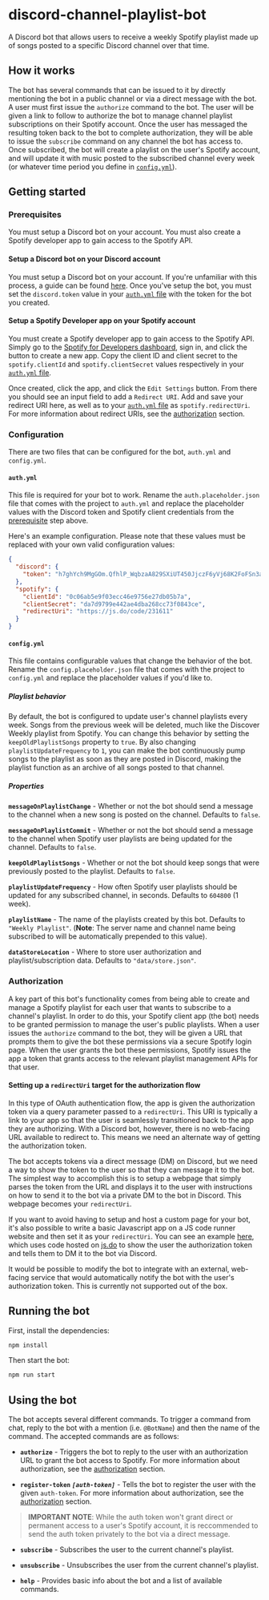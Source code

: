 # discord-channel-playlist-bot

A Discord bot that allows users to receive a weekly Spotify playlist made up of songs posted to a specific Discord channel over that time.

## How it works

The bot has several commands that can be issued to it by directly mentioning the bot in a public channel or via a direct message with the bot. A user must first issue the `authorize` command to the bot. The user will be given a link to follow to authorize the bot to manage channel playlist subscriptions on their Spotify account. Once the user has messaged the resulting token back to the bot to complete authorization, they will be able to issue the `subscribe` command on any channel the bot has access to. Once subscribed, the bot will create a playlist on the user's Spotify account, and will update it with music posted to the subscribed channel every week (or whatever time period you define in [`config.yml`](#configyml)).

## Getting started

### Prerequisites

You must setup a Discord bot on your account. You must also create a Spotify developer app to gain access to the Spotify API.

#### Setup a Discord bot on your Discord account

You must setup a Discord bot on your account. If you're unfamiliar with this process, a guide can be found [here](https://github.com/reactiflux/discord-irc/wiki/Creating-a-discord-bot-&-getting-a-token). Once you've setup the bot, you must set the `discord.token` value in your [`auth.yml` file](#authyml) with the token for the bot you created.

#### Setup a Spotify Developer app on your Spotify account

You must create a Spotify developer app to gain access to the Spotify API. Simply go to the [Spotify for Developers dashboard](https://developer.spotify.com/dashboard/applications), sign in, and click the button to create a new app. Copy the client ID and client secret to the `spotify.clientId` and `spotify.clientSecret` values respectively in your [`auth.yml` file](#authyml).

Once created, click the app, and click the `Edit Settings` button. From there you should see an input field to add a `Redirect URI`. Add and save your redirect URI here, as well as to your [`auth.yml` file](#authyml) as `spotify.redirectUri`. For more information about redirect URIs, see the [authorization](#authorization) section.

### Configuration

There are two files that can be configured for the bot, `auth.yml` and `config.yml`.

#### `auth.yml`

This file is required for your bot to work. Rename the `auth.placeholder.json` file that comes with the project to `auth.yml` and replace the placeholder values with the Discord token and Spotify client credentials from the [prerequisite](#prerequisites) step above.

Here's an example configuration. Please note that these values must be replaced with your own valid configuration values:

```json
{
  "discord": {
    "token": "h7ghYch9MgGOm.QfhlP_WqbzaA829SXiUT450JjczF6yVj68K2FoFSn3agHt"
  },
  "spotify": {
    "clientId": "0c06ab5e9f03ecc46e9756e27db05b7a",
    "clientSecret": "da7d9799e442ae4dba268cc73f0843ce",
    "redirectUri": "https://js.do/code/231611"
  }
}
```

#### `config.yml`

This file contains configurable values that change the behavior of the bot. Rename the `config.placeholder.json` file that comes with the project to `config.yml` and replace the placeholder values if you'd like to.

##### Playlist behavior

By default, the bot is configured to update user's channel playlists every week. Songs from the previous week will be deleted, much like the Discover Weekly playlist from Spotify. You can change this behavior by setting the `keepOldPlaylistSongs` property to `true`. By also changing `playlistUpdateFrequency` to `1`, you can make the bot continuously pump songs to the playlist as soon as they are posted in Discord, making the playlist function as an archive of all songs posted to that channel.

##### Properties

**`messageOnPlaylistChange`** - Whether or not the bot should send a message to the channel when a new song is posted on the channel. Defaults to `false`.

**`messageOnPlaylistCommit`** - Whether or not the bot should send a message to the channel when Spotify user playlists are being updated for the channel. Defaults to `false`.

**`keepOldPlaylistSongs`** - Whether or not the bot should keep songs that were previously posted to the playlist. Defaults to `false`.

**`playlistUpdateFrequency`** - How often Spotify user playlists should be updated for any subscribed channel, in seconds. Defaults to `604800` (1 week).

**`playlistName`** - The name of the playlists created by this bot. Defaults to `"Weekly Playlist"`. (**Note**: The server name and channel name being subscribed to will be automatically prepended to this value).

**`dataStoreLocation`** - Where to store user authorization and playlist/subscription data. Defaults to `"data/store.json"`.

### Authorization

A key part of this bot's functionality comes from being able to create and manage a Spotify playlist for each user that wants to subscribe to a channel's playlist. In order to do this, your Spotify client app (the bot) needs to be granted permission to manage the user's public playlists. When a user issues the `authorize` command to the bot, they will be given a URL that prompts them to give the bot these permissions via a secure Spotify login page. When the user grants the bot these permissions, Spotify issues the app a token that grants access to the relevant playlist management APIs for that user.

#### Setting up a `redirectUri` target for the authorization flow

In this type of OAuth authentication flow, the app is given the authorization token via a query parameter passed to a `redirectUri`. This URI is typically a link to your app so that the user is seamlessly transitioned back to the app they are authorizing. With a Discord bot, however, there is no web-facing URL available to redirect to. This means we need an alternate way of getting the authorization token.

The bot accepts tokens via a direct message (DM) on Discord, but we need a way to show the token to the user so that they can message it to the bot. The simplest way to accomplish this is to setup a webpage that simply parses the token from the URL and displays it to the user with instructions on how to send it to the bot via a private DM to the bot in Discord. This webpage becomes your `redirectUri`.

If you want to avoid having to setup and host a custom page for your bot, it's also possible to write a basic Javascript app on a JS code runner website and then set it as your `redirectUri`. You can see an example [here](https://js.do/code/231611), which uses code hosted on [js.do](https://js.do) to show the user the authorization token and tells them to DM it to the bot via Discord.

It would be possible to modify the bot to integrate with an external, web-facing service that would automatically notify the bot with the user's authorization token. This is currently not supported out of the box.

## Running the bot

First, install the dependencies:

```bash
npm install
```

Then start the bot:

```bash
npm run start
```

## Using the bot

The bot accepts several different commands. To trigger a command from chat, reply to the bot with a mention (i.e. `@BotName`) and then the name of the command. The accepted commands are as follows:

- **`authorize`** - Triggers the bot to reply to the user with an authorization URL to grant the bot access to Spotify. For more information about authorization, see the [authorization](#authorization) section.

- **`register-token` _`[auth-token]`_** - Tells the bot to register the user with the given `auth-token`. For more information about authorization, see the [authorization](#authorization) section.

> **IMPORTANT NOTE**: While the auth token won't grant direct or permanent access to a user's Spotify account, it is reccommended to send the auth token privately to the bot via a direct message.

- **`subscribe`** - Subscribes the user to the current channel's playlist.

- **`unsubscribe`** - Unsubscribes the user from the current channel's playlist.

- **`help`** - Provides basic info about the bot and a list of available commands.
